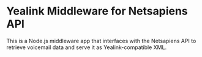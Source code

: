 # Yealink Middleware for Netsapiens API

This is a Node.js middleware app that interfaces with the Netsapiens API to retrieve voicemail data and serve it as Yealink-compatible XML.
